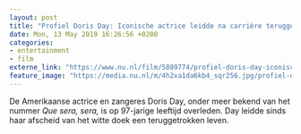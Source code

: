 ```yaml
---
layout: post
title: "Profiel Doris Day: Iconische actrice leidde na carrière teruggetrokken leven"
date: Mon, 13 May 2019 16:26:56 +0200
categories: 
- entertainment 
- film 
externe_link: "https://www.nu.nl/film/5889774/profiel-doris-day-iconische-actrice-leidde-na-carriere-teruggetrokken-leven.html"
feature_image: "https://media.nu.nl/m/4h2xa1da6kb4_sqr256.jpg/profiel-doris-day-iconische-actrice-leidde-na-carriere-teruggetrokken-leven.jpg"
---
```


De Amerikaanse actrice en zangeres Doris Day, onder meer bekend van het nummer <em>Que sera, sera,</em> is op 97-jarige leeftijd overleden. Day leidde sinds haar afscheid van het witte doek een teruggetrokken leven.
